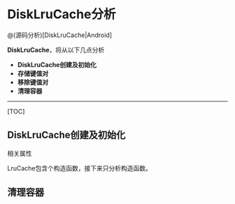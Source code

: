 # DiskLruCache分析

> 

@(源码分析)[DiskLruCache|Android]

**DiskLruCache**，将从以下几点分析

- **DiskLruCache创建及初始化**
- **存储键值对**
- **移除键值对**
- **清理容器**

---------------------

[TOC]

## DiskLruCache创建及初始化
相关属性 

LruCache包含个构造函数，接下来只分析构造函数。  
## 清理容器 